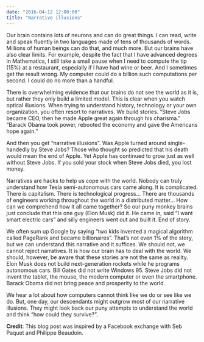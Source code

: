 ```yaml
---
date: "2016-04-12 12:00:00"
title: "Narrative illusions"
---
```




Our brain contains lots of neurons and can do great things. I can read, write and speak fluently in two languages made of tens of thousands of words. Millions of human beings can do that, and much more. But our brains have also clear limits. For example, despite the fact that I have advanced degrees in Mathematics, I still take a small pause when I need to compute the tip (15%) at a restaurant, especially if I have had wine or beer. And I sometimes get the result wrong. My computer could do a billion such computations per second. I could do no more than a handful.

There is overwhelming evidence that our brains do not see the world as it is, but rather they only build a limited model. This is clear when you watch optical illusions. When trying to understand history, technology or your own organization, you often resort to narratives. We build stories. &ldquo;Steve Jobs became CEO, then he made Apple great again through his charisma.&rdquo; &ldquo;Barack Obama took power, rebooted the economy and gave the Americans hope again.&rdquo;

And then you get &ldquo;narrative illusions&rdquo;. Was Apple turned around single-handedly by Steve Jobs? Those who thought so predicted that his death would mean the end of Apple. Yet Apple has continued to grow just as well without Steve Jobs. If you sold your stock when Steve Jobs died, you lost money.

Narratives are hacks to help us cope with the world. Nobody can truly understand how Tesla semi-autonomous cars came along. It is complicated. There is capitalism. There is technological progress&hellip; There are thousands of engineers working throughout the world in a distributed matter&hellip; How can we comprehend how it all came together? So our puny monkey brains just conclude that this one guy (Elon Musk) did it. He came in, said &ldquo;I want smart electric cars&rdquo; and silly engineers went out and built it. End of story.

We often sum up Google by saying &ldquo;two kids invented a magical algorithm called PageRank and became billionaires&rdquo;. That&rsquo;s not even 1% of the story, but we can understand this narrative and it suffices.
We should not, we cannot reject narratives. It is how our brain has to deal with the world. We should, however, be aware that these stories are not the same as reality. Elon Musk does not build next-generation rockets while he programs autonomous cars. Bill Gates did not write Windows 95. Steve Jobs did not invent the tablet, the mouse, the modern computer or even the smartphone. Barack Obama did not bring peace and prosperity to the world.

We hear a lot about how computers cannot think like we do or see like we do. But, one day, our descendants might outgrow most of our narrative illusions. They might look back our puny attempts to understand the world and think &ldquo;how could they survive?&rdquo;.

__Credit__: This blog post was inspired by a Facebook exchange with Seb Paquet and Philippe Beaudoin.

